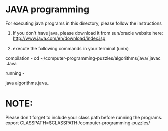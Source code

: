 JAVA programming
================

For executing java programs in this directory, please follow the instructions


1. If you don't have java, please download it from sun/oracle website here: http://www.java.com/en/download/index.jsp

2. execute the following commands in your terminal (unix)

 compilation - 
  cd ~/computer-programming-puzzles/algorithms/java/<datastructure>
   javac <program name>.Java
   
 running - 

   java algorithms.java.<datastructure>.<program name>


NOTE:
=====
Please don't forget to include your class path before running the programs.
export CLASSPATH=$CLASSPATH:<your path from root>/computer-programming-puzzles/
